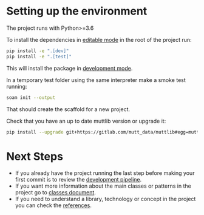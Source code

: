 # Setting up the environment
The project runs with Python>=3.6

To install the dependencies in [editable mode](https://pip.pypa.io/en/stable/reference/pip_install/#install-editable)
in the root of the project run:

```bash
pip install -e ".[dev]"
pip install -e ".[test]"
```

[//comment]: # (TODO: 'python setup.py develop' is not working, should be the same as 'pip install -e .')
[//comment]: # (TODO: 'python setup.py develop' is failing to obtain muttlib.)

This will install the package in
[development mode](https://setuptools.readthedocs.io/en/latest/setuptools.html#develop-deploy-the-project-source-in-development-mode).

[//comment]: # (TODO: We could use some dependency manager)
[//comment]: # (https://packaging.python.org/tutorials/managing-dependencies/#other-tools-for-application-dependency-management)

In a temporary test folder using the same interpreter make a smoke test running:
```bash
soam init --output
```
That should create the scaffold for a new project.

Check that you have an up to date muttlib version or upgrade it:
```bash
pip install --upgrade git+https://gitlab.com/mutt_data/muttlib#egg=muttlib
```
[//comment]: # (TODO: Include what version we are using.)

# Next Steps
* If you already have the project running the last step before making your first commit is to review the
[development pipeline](https://mutt_data.gitlab.io/soam/development_pipeline.html).
* If you want more information about the main classes or patterns in the project go to [classes document](https://mutt_data.gitlab.io/soam/classes.html).
* If you need to understand a library, technology or concept in the project you can check the
[references](https://mutt_data.gitlab.io/soam/references.html).

